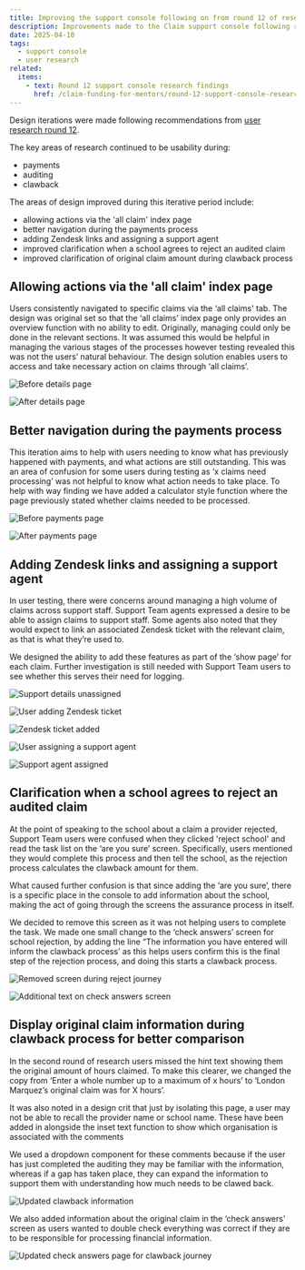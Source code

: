 ```yaml
---
title: Improving the support console following on from round 12 of research with support agents
description: Improvements made to the Claim support console following round 12 of research
date: 2025-04-10
tags:
  - support console
  - user research
related:
  items:
    - text: Round 12 support console research findings
      href: /claim-funding-for-mentors/round-12-support-console-research-findings/
---
```


Design iterations were made following recommendations from [user research round 12](/claim-funding-for-mentors/round-12-support-console-research-findings/).

The key areas of research continued to be usability during:

- payments
- auditing
- clawback

The areas of design improved during this iterative period include:

- allowing actions via the 'all claim' index page
- better navigation during the payments process
- adding Zendesk links and assigning a support agent
- improved clarification when a school agrees to reject an audited claim
- improved clarification of original claim amount during clawback process

## Allowing actions via the 'all claim' index page

Users consistently navigated to specific claims via the ‘all claims' tab. The design was original set so that the ‘all claims’ index page only provides an overview function with no ability to edit. Originally, managing could only be done in the relevant sections. It was assumed this would be helpful in managing the various stages of the processes however testing revealed this was not the users’ natural behaviour. The design solution enables users to access and take necessary action on claims through ‘all claims’.

![Before details page](a-before-details.png "Screenshot shows the before version of the details page")

![After details page](b-after-details.png "Screenshot shows the after version of the details page")

## Better navigation during the payments process

This iteration aims to help with users needing to know what has previously happened with payments, and what actions are still outstanding. This was an area of confusion for some users during testing as ‘x claims need processing’ was not helpful to know what action needs to take place. To help with way finding we have added a calculator style function where the page previously stated whether claims needed to be processed.

![Before payments page](c-before-payments.png "Screenshot shows the before version of the payments page")

![After payments page](d-after-payments.png "Screenshot shows the after version of the payments page")

## Adding Zendesk links and assigning a support agent

In user testing, there were concerns around managing a high volume of claims across support staff. Support Team agents expressed a desire to be able to assign claims to support staff. Some agents also noted that they would expect to link an associated Zendesk ticket with the relevant claim, as that is what they’re used to.

We designed the ability to add these features as part of the ‘show page’ for each claim. Further investigation is still needed with Support Team users to see whether this serves their need for logging.

![Support details unassigned](e-support.png "Screenshot shows support details unassigned")

![User adding Zendesk ticket](f-zendesk.png "Screenshot shows a question screen where users can add zendesk links")

![Zendesk ticket added](g-zendesk-added.png "Screenshot shows a Zendesk link is added")

![User assigning a support agent](h-support.png "Screenshot shows a question screen where a user can associate a support agent to a claim")

![Support agent assigned](i-support-added.png "Screenshot shows an agent associated with a claim")

## Clarification when a school agrees to reject an audited claim

At the point of speaking to the school about a claim a provider rejected, Support Team users were confused when they clicked 'reject school' and read the task list on the ‘are you sure’ screen. Specifically, users mentioned they would complete this process and then tell the school, as the rejection process calculates the clawback amount for them.

What caused further confusion is that since adding the ‘are you sure’, there is a specific place in the console to add information about the school, making the act of going through the screens the assurance process in itself.

We decided to remove this screen as it was not helping users to complete the task. We made one small change to the ‘check answers’ screen for school rejection, by adding the line “The information you have entered will inform the clawback process’ as this helps users confirm this is the final step of the rejection process, and doing this starts a clawback process.

![Removed screen during reject journey](j-rejected.png "Screenshot shows a deleted screen during the reject journey detailing confusing steps")

![Additional text on check answers screen](k-rejected-checkanswer.png "Screenshot shows the additional text added to the check answer screen")

## Display original claim information during clawback process for better comparison

In the second round of research users missed the hint text showing them the original amount of hours claimed. To make this clearer, we changed the copy from ‘Enter a whole number up to a maximum of x hours’ to ‘London Marquez’s original claim was for X hours’.

It was also noted in a design crit that just by isolating this page, a user may not be able to recall the provider name or school name. These have been added in alongside the inset text function to show which organisation is associated with the comments

We used a dropdown component for these comments because if the user has just completed the auditing they may be familiar with the information, whereas if a gap has taken place, they can expand the information to support them with understanding how much needs to be clawed back.

![Updated clawback information](l-clawback.png "Screenshot shows the updates made to the clawback screen")

We also added information about the original claim in the ‘check answers’ screen as users wanted to double check everything was correct if they are to be responsible for processing financial information.

![Updated check answers page for clawback journey](m-clawback-checkanswers.png "Screenshot shows the updated check answers screen for the clawback journey")
